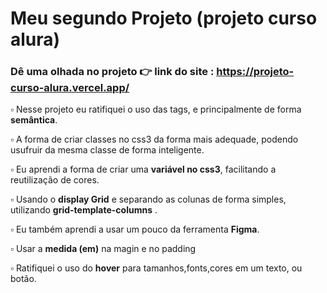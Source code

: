 # Meu segundo Projeto (projeto curso alura)

### Dê uma olhada no projeto 👉   link do site :  https://projeto-curso-alura.vercel.app/

<p>  ▫️ Nesse projeto eu ratifiquei o uso das tags, e principalmente de forma <strong>semântica</strong>. </p>

<p> ▫️ A forma de criar classes no css3 da forma mais adequade, podendo usufruir da mesma classe de forma inteligente. </p>

<p> ▫️ Eu aprendi a forma de criar uma <strong>variável no css3</strong>, facilitando a reutilização de cores. </p>

<p> ▫️ Usando o <strong>display Grid</strong> e separando as colunas de forma simples, utilizando <strong>grid-template-columns</strong> .</p>

<p> ▫️ Eu também aprendi a usar um pouco da ferramenta <strong>Figma</strong>. </p>

<p> ▫️ Usar a <strong>medida (em)</strong> na magin e no padding </p>


<p> ▫️ Ratifiquei o uso do <strong>hover</strong> para tamanhos,fonts,cores em um texto, ou botão.  </p>
